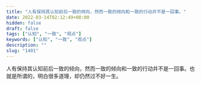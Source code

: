 ```yaml
---
title: "人有保持其认知前后一致的倾向，然而一致的倾向和一致的行动并不是一回事。"
date: 2022-03-14T02:12:49+08:00
hidden: false
draft: false
tags: ["认知", "一致", "观点"]
keywords: ["认知", "一致", "观点"]
description: ""
slug: "1401"
---
```


人有保持其认知前后一致的倾向，然而一致的倾向和一致的行动并不是一回事。也就是所谓的，明白很多道理，却仍然过不好一生。